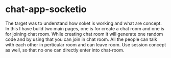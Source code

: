 # chat-app-socketio


The target was to understand how soket is working and what are concept.
In this I have build two main pages, one is for create a chat room and one is for joining chat room.
While creating chat room it will generate one random code and by using that you can join in chat room.
All the people can talk with each other in perticular room and can leave room.
Use session concept as well, so that no one can directly enter into chat-room.

